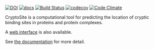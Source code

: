 [![DOI](https://zenodo.org/badge/DOI/10.5281/zenodo.3234959.svg)](https://doi.org/10.5281/zenodo.3234959)
[![docs](https://readthedocs.org/projects/cryptosite/badge/)](https://cryptosite.readthedocs.org/)
[![Build Status](https://github.com/salilab/cryptosite/workflows/build/badge.svg?branch=master)](https://github.com/salilab/cryptosite/actions?query=workflow%3Abuild)
[![codecov](https://codecov.io/gh/salilab/cryptosite/branch/master/graph/badge.svg)](https://codecov.io/gh/salilab/cryptosite)
[![Code Climate](https://codeclimate.com/github/salilab/cryptosite/badges/gpa.svg)](https://codeclimate.com/github/salilab/cryptosite)

CryptoSite is a computational tool for predicting the location of cryptic
binding sites in proteins and protein complexes.

A [web interface](https://salilab.org/cryptosite/) is also available.

See [the documentation](https://cryptosite.readthedocs.org/) for more detail.
